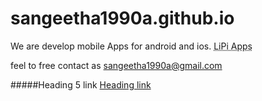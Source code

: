 # sangeetha1990a.github.io
We are develop mobile Apps for android and ios. <abbr title="This is our Brand name">LiPi Apps</abbr>

feel to free contact as <sangeetha1990a@gmail.com>

#####Heading 5 link [Heading link](https://github.com/pandao/editor.md "Heading link")
